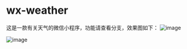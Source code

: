 # wx-weather
这是一款有关天气的微信小程序，功能请查看分支，效果图如下：
![image](https://github.com/hyur/wx-weather/images/page_1.png )

![image](https://github.com/hyur/wx-weather/images/page_2.png )
